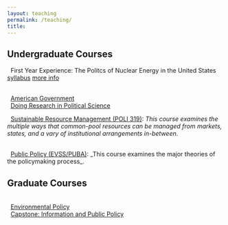 ```yaml
---
layout: teaching
permalink: /teaching/
title: 
---
```


## Undergraduate Courses

<p><i class="fa fa-mortar-board"></i>&nbsp; First Year Experience: The Politcs of Nuclear Energy in the United States
<a href="{{ site.url }}/teaching/FYEsyllabus.pdf" class="btn-info">syllabus<i class="fa fa-file-pdf-o"></i></a>
<a href="{{ site.url}}/teaching/fye.html" class="btn-info">more info</a></p>

<br />
<i class="fa fa-mortar-board"></i>&nbsp;&nbsp;<a href="{{ site.url}}/teaching/poli101.html">American Government</a>

<br />
<i class="fa fa-mortar-board"></i>&nbsp;&nbsp;<a href="{{ site.url}}/teaching/poli205.html">Doing Research in Political Science</a>



<i class="fa fa-mortar-board"></i>&nbsp;&nbsp;<a href="{{ site.url}}/teaching/poli319.html">Sustainable Resource Management (POLI 319)</a>: _This course examines the multiple ways that common-pool resources can be managed from markets, states, and a vary of institutional arrangements in-between_. 

<br />
<i class="fa fa-mortar-board"></i>&nbsp;&nbsp;<a href="{{ site.url}}/teaching/evss602.html">Public Policy (EVSS/PUBA)</a>: _This course examines the major theories of the policymaking process_.


## Graduate Courses



<br />
<i class="fa fa-mortar-board"></i>&nbsp;&nbsp;<a href="{{ site.url}}/teaching/poli307.html">Environmental Policy</a>

<br />
<i class="fa fa-mortar-board"></i>&nbsp;&nbsp;<a href="{{ site.url}}/teaching/poli405.html">Capstone: Information and Public Policy</a>


